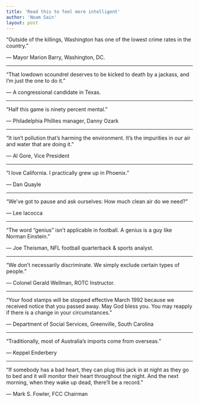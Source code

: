 ```yaml
---
title: 'Read this to feel more intelligent'
author: 'Noam Sain'
layout: post
---
```


“Outside of the killings, Washington has one of the lowest crime rates in the country.”

— Mayor Marion Barry, Washington, DC.

- - - - - -

“That lowdown scoundrel deserves to be kicked to death by a jackass, and I’m just the one to do it.”

— A congressional candidate in Texas.

- - - - - -

“Half this game is ninety percent mental.”

— Philadelphia Phillies manager, Danny Ozark

- - - - - -

“It isn’t pollution that’s harming the environment. It’s the impurities in our air and water that are doing it.”

— Al Gore, Vice President

- - - - - -

“I love California. I practically grew up in Phoenix.”

— Dan Quayle

- - - - - -

“We’ve got to pause and ask ourselves: How much clean air do we need?”

— Lee Iacocca

- - - - - -

“The word “genius” isn’t applicable in football. A genius is a guy like Norman Einstein.”

— Joe Theisman, NFL football quarterback &amp; sports analyst.

- - - - - -

“We don’t necessarily discriminate. We simply exclude certain types of people.”

— Colonel Gerald Wellman, ROTC Instructor.

- - - - - -

“Your food stamps will be stopped effective March 1992 because we received notice that you passed away. May God bless you. You may reapply if there is a change in your circumstances.”

— Department of Social Services, Greenville, South Carolina

- - - - - -

“Traditionally, most of Australia’s imports come from overseas.”

— Keppel Enderbery

- - - - - -

“If somebody has a bad heart, they can plug this jack in at night as they go to bed and it will monitor their heart throughout the night. And the next morning, when they wake up dead, there’ll be a record.”

— Mark S. Fowler, FCC Chairman